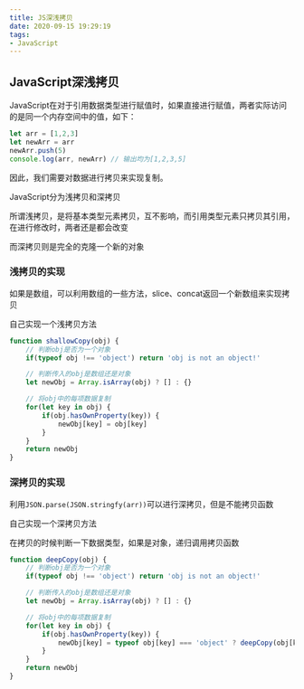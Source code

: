 ```yaml
---
title: JS深浅拷贝
date: 2020-09-15 19:29:19
tags:
- JavaScript
---
```

## JavaScript深浅拷贝

JavaScript在对于引用数据类型进行赋值时，如果直接进行赋值，两者实际访问的是同一个内存空间中的值，如下：

```js
let arr = [1,2,3]
let newArr = arr
newArr.push(5)
console.log(arr, newArr) // 输出均为[1,2,3,5]
```

因此，我们需要对数据进行拷贝来实现复制。

JavaScript分为浅拷贝和深拷贝

所谓浅拷贝，是将基本类型元素拷贝，互不影响，而引用类型元素只拷贝其引用，在进行修改时，两者还是都会改变

而深拷贝则是完全的克隆一个新的对象

### 浅拷贝的实现

如果是数组，可以利用数组的一些方法，slice、concat返回一个新数组来实现拷贝

自己实现一个浅拷贝方法

~~~js
function shallowCopy(obj) {
    // 判断obj是否为一个对象
    if(typeof obj !== 'object') return 'obj is not an object!'

    // 判断传入的obj是数组还是对象
    let newObj = Array.isArray(obj) ? [] : {}

    // 将obj中的每项数据复制
    for(let key in obj) {
        if(obj.hasOwnProperty(key)) {
            newObj[key] = obj[key]
        }
    }
    return newObj
}
~~~

### 深拷贝的实现

利用`JSON.parse(JSON.stringfy(arr))`可以进行深拷贝，但是不能拷贝函数

自己实现一个深拷贝方法

在拷贝的时候判断一下数据类型，如果是对象，递归调用拷贝函数

```js
function deepCopy(obj) {
    // 判断obj是否为一个对象
    if(typeof obj !== 'object') return 'obj is not an object!'

    // 判断传入的obj是数组还是对象
    let newObj = Array.isArray(obj) ? [] : {}

    // 将obj中的每项数据复制
    for(let key in obj) {
        if(obj.hasOwnProperty(key)) {
            newObj[key] = typeof obj[key] === 'object' ? deepCopy(obj[key]) : obj[key]
        }
    }
    return newObj
}
```

